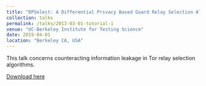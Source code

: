 ```yaml
---
title: "DPSelect: A Differential Privacy Based Guard Relay Selection Algorithm for Tor"
collection: talks
permalink: /talks/2013-03-01-tutorial-1
venue: "UC-Berkeley Institute for Testing Science"
date: 2019-04-01
location: "Berkeley CA, USA"
---
```


This talk concerns counteracting information leakage in Tor relay selection algorithms.

[Download here](http://hanshanley.github.io/files/DPSelect.pdf)

